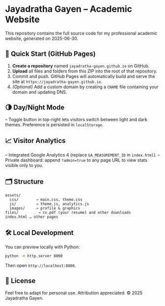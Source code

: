 # Jayadratha Gayen – Academic Website

This repository contains the full source code for my professional academic website, generated on 2025-06-30.

## 🚀 Quick Start (GitHub Pages)

1. **Create a repository** named `jayadratha-gayen.github.io` on GitHub.
2. **Upload** all files and folders from this ZIP into the root of that repository.
3. Commit and push. GitHub Pages will automatically build and serve the site at `https://jayadratha-gayen.github.io`.
4. *(Optional)* Add a custom domain by creating a `CNAME` file containing your domain and updating DNS.

## 🌗 Day/Night Mode

– Toggle button in top-right lets visitors switch between light and dark themes. Preference is persisted in `localStorage`.

## 📈 Visitor Analytics

– Integrated Google Analytics 4 (replace `GA_MEASUREMENT_ID` in `index.html`).
– Private dashboard: append `?admin=true` to any page URL to view stats visible only to you.

## 🗂 Structure

```
assets/
  css/        → main.css, theme.css
  js/         → theme.js, analytics.js
  images/     → profile & graphics
files/         → cv.pdf (your resume) and other downloads
index.html … other pages
```

## 🛠 Local Development

You can preview locally with Python:

```bash
python -m http.server 8000
```

Then open `http://localhost:8000`.

## 📄 License

Feel free to adapt for personal use. Attribution appreciated. © 2025 Jayadratha Gayen.
